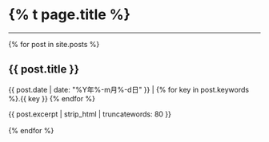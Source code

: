 <div id="title-banner" class="written">
  <h1>{% t page.title %}</h1>
  <hr>  
</div>
<div class="written">
{% for post in site.posts %}
  <a href="{{ post.url | prepend:site.baseurl }}"
     style="margin: 1rem 0; width: 100%; display: block; color: inherit; text-decoration: none; border-bottom: transparent;"
  >
    <h2 id="{{post.title}}">{{ post.title }}</h2>
    <span>
      {{ post.date | date: "%Y年%-m月%-d日" }} | {% for key in post.keywords %}.{{ key }} {% endfor %}
    </span>
    <p>{{ post.excerpt | strip_html | truncatewords: 80 }}</p>
  </a>
{% endfor %}
</div>
